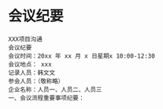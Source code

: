 # 会议纪要
    XXX项目沟通
    会议纪要
    会议时间：20xx 年 xx 月 x 日星期x 10:00-12:30
    会议地点： xxx
    记录人员：韩文文
    参会人员：（敬称略）
    企业名称：人员一、人员二、人员三
    一、会议流程重要事项纪要：